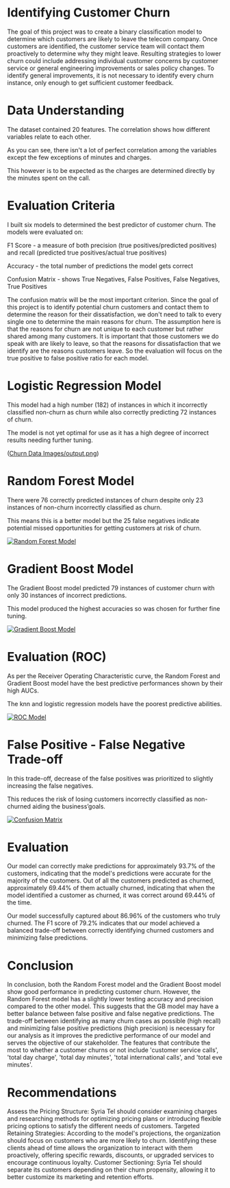 # Identifying Customer Churn

The goal of this project was to create a binary classification model to determine which customers are likely to leave the telecom company. Once customers are identified, the customer service team will contact them proactively to determine why they might leave. Resulting strategies to lower churn could include addressing individual customer concerns by customer service or general engineering improvements or sales policy changes.
To identify general improvements, it is not necessary to identify every churn instance, only enough to get sufficient customer feedback.


# Data Understanding

The dataset contained 20 features. The correlation shows how different variables relate to each other.

As you can see, there isn't a lot of perfect correlation among the variables except the few exceptions of minutes and charges.

This however is to be expected as the charges are determined directly by the minutes spent on the call.


# Evaluation Criteria

I built six models to determined the best predictor of customer churn. The models were evaluated on:

F1 Score - a measure of both precision (true positives/predicted positives) and recall (predicted true positives/actual true positives)

Accuracy - the total number of predictions the model gets correct

Confusion Matrix - shows True Negatives, False Positives, False Negatives, True Positives

The confusion matrix will be the most important criterion. Since the goal of this project is to identify potential churn customers and contact them to determine the reason for their dissatisfaction, we don't need to talk to every single one to determine the main reasons for churn. The assumption here is that the reasons for churn are not unique to each customer but rather shared among many customers. It is important that those customers we do speak with are likely to leave, so that the reasons for dissatisfaction that we identify are the reasons customers leave. So the evaluation will focus on the true positive to false positive ratio for each model.

# Logistic Regression Model

This model had a high number (182) of instances in which it incorrectly classified non-churn as churn while also correctly predicting 72 instances of churn.

The model is not yet optimal for use as it has  a high degree of incorrect results needing further tuning.

([Churn Data Images/output.png](https://github.com/Brandon2698/Phase3_Project/blob/main/Churn%20Data%20Images/output.png?raw=true))

# Random Forest Model

There were 76 correctly predicted instances of churn despite only 23 instances of non-churn incorrectly classified as churn.

This means this is a better model but the 25 false negatives indicate potential missed opportunities for getting customers at risk of churn.

[![Random Forest Model](images/RandomForest.jpg)](https://github.com/Brandon2698/Phase3_Project/blob/main/Churn%20Data%20Images/output1.png?raw=true)

# Gradient Boost Model

The Gradient Boost model predicted 79 instances of customer churn with only 30 instances of incorrect predictions.

This model produced the highest accuracies so was chosen for further fine tuning.

[![Gradient Boost Model](images/GradientBoost.jpg)](https://github.com/Brandon2698/Phase3_Project/blob/main/Churn%20Data%20Images/output2.png?raw=true)

# Evaluation (ROC)

As per the Receiver Operating Characteristic curve, the Random Forest and Gradient Boost model have the best predictive performances shown by their high AUCs.

The knn and logistic regression models have the poorest predictive abilities.

[![ROC Model](images/ROCModel.jpg)](https://github.com/Brandon2698/Phase3_Project/blob/main/Churn%20Data%20Images/output3.png?raw=true)

# False Positive - False Negative Trade-off

In this trade-off, decrease of the false positives was prioritized to slightly increasing the false negatives.

This reduces the risk of losing customers incorrectly classified as non-churned aiding the business’goals.

[![Confusion Matrix](images/ConfusionMatrix.jpg)](https://github.com/Brandon2698/Phase3_Project/blob/main/Churn%20Data%20Images/output5.png?raw=true)

# Evaluation

Our model can correctly make predictions for approximately 93.7% of the customers, indicating that the model's predictions were accurate for the majority of the customers. Out of all the customers predicted as churned, approximately 69.44% of them actually churned, indicating that when the model identified a customer as churned, it was correct around 69.44% of the time. 

Our model successfully captured about 86.96% of the customers who truly churned. The F1 score of 79.2% indicates that our model achieved a balanced trade-off between correctly identifying churned customers and minimizing false predictions.

# Conclusion

In conclusion, both the Random Forest model and the Gradient Boost model show good performance in predicting customer churn. However, the Random Forest model has a slightly lower testing accuracy and precision compared to the other model. This suggests that the GB model may have a better balance between false positive and false negative predictions.
The trade-off between identifying as many churn cases as possible (high recall) and minimizing false positive predictions (high precision) is necessary for our analysis as it improves the predictive performance of our model and serves the objective of our stakeholder.
The features that contribute the most to whether a customer churns or not include 'customer service calls', 'total day charge', 'total day minutes', 'total international calls', and 'total eve minutes'.

# Recommendations

Assess the Pricing Structure: Syria Tel should consider examining charges and researching methods for optimizing pricing plans or introducing flexible pricing options to satisfy the different needs of customers. 
Targeted Retaining Strategies: According to the model's projections, the organization should focus on customers who are more likely to churn. Identifying these clients ahead of time allows the organization to interact with them proactively, offering specific rewards, discounts, or upgraded services to encourage continuous loyalty. 
Customer Sectioning: Syria Tel should separate its customers depending on their churn propensity, allowing it to better customize its marketing and retention efforts. 




